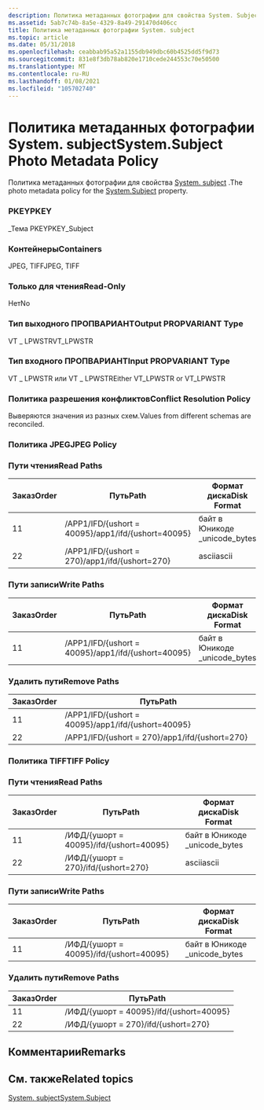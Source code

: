 ```yaml
---
description: Политика метаданных фотографии для свойства System. Subject.
ms.assetid: 5ab7c74b-8a5e-4329-8a49-291470d406cc
title: Политика метаданных фотографии System. subject
ms.topic: article
ms.date: 05/31/2018
ms.openlocfilehash: ceabbab95a52a1155db949dbc60b4525dd5f9d73
ms.sourcegitcommit: 831e8f3db78ab820e1710cede244553c70e50500
ms.translationtype: MT
ms.contentlocale: ru-RU
ms.lasthandoff: 01/08/2021
ms.locfileid: "105702740"
---
```

# <a name="systemsubject-photo-metadata-policy"></a><span data-ttu-id="66df6-103">Политика метаданных фотографии System. subject</span><span class="sxs-lookup"><span data-stu-id="66df6-103">System.Subject Photo Metadata Policy</span></span>

<span data-ttu-id="66df6-104">Политика метаданных фотографии для свойства [System. subject](../properties/props-system-subject.md) .</span><span class="sxs-lookup"><span data-stu-id="66df6-104">The photo metadata policy for the [System.Subject](../properties/props-system-subject.md) property.</span></span>

### <a name="pkey"></a><span data-ttu-id="66df6-105">PKEY</span><span class="sxs-lookup"><span data-stu-id="66df6-105">PKEY</span></span>

<span data-ttu-id="66df6-106">\_Тема PKEY</span><span class="sxs-lookup"><span data-stu-id="66df6-106">PKEY\_Subject</span></span>

### <a name="containers"></a><span data-ttu-id="66df6-107">Контейнеры</span><span class="sxs-lookup"><span data-stu-id="66df6-107">Containers</span></span>

<span data-ttu-id="66df6-108">JPEG, TIFF</span><span class="sxs-lookup"><span data-stu-id="66df6-108">JPEG, TIFF</span></span>

### <a name="read-only"></a><span data-ttu-id="66df6-109">Только для чтения</span><span class="sxs-lookup"><span data-stu-id="66df6-109">Read-Only</span></span>

<span data-ttu-id="66df6-110">Нет</span><span class="sxs-lookup"><span data-stu-id="66df6-110">No</span></span>

### <a name="output-propvariant-type"></a><span data-ttu-id="66df6-111">Тип выходного ПРОПВАРИАНТ</span><span class="sxs-lookup"><span data-stu-id="66df6-111">Output PROPVARIANT Type</span></span>

<span data-ttu-id="66df6-112">VT \_ LPWSTR</span><span class="sxs-lookup"><span data-stu-id="66df6-112">VT\_LPWSTR</span></span>

### <a name="input-propvariant-type"></a><span data-ttu-id="66df6-113">Тип входного ПРОПВАРИАНТ</span><span class="sxs-lookup"><span data-stu-id="66df6-113">Input PROPVARIANT Type</span></span>

<span data-ttu-id="66df6-114">VT \_ LPWSTR или VT \_ LPWSTR</span><span class="sxs-lookup"><span data-stu-id="66df6-114">Either VT\_LPWSTR or VT\_LPWSTR</span></span>

### <a name="conflict-resolution-policy"></a><span data-ttu-id="66df6-115">Политика разрешения конфликтов</span><span class="sxs-lookup"><span data-stu-id="66df6-115">Conflict Resolution Policy</span></span>

<span data-ttu-id="66df6-116">Выверяются значения из разных схем.</span><span class="sxs-lookup"><span data-stu-id="66df6-116">Values from different schemas are reconciled.</span></span>

### <a name="jpeg-policy"></a><span data-ttu-id="66df6-117">Политика JPEG</span><span class="sxs-lookup"><span data-stu-id="66df6-117">JPEG Policy</span></span>

### <a name="read-paths"></a><span data-ttu-id="66df6-118">Пути чтения</span><span class="sxs-lookup"><span data-stu-id="66df6-118">Read Paths</span></span>



| <span data-ttu-id="66df6-119">Заказ</span><span class="sxs-lookup"><span data-stu-id="66df6-119">Order</span></span> | <span data-ttu-id="66df6-120">Путь</span><span class="sxs-lookup"><span data-stu-id="66df6-120">Path</span></span>                     | <span data-ttu-id="66df6-121">Формат диска</span><span class="sxs-lookup"><span data-stu-id="66df6-121">Disk Format</span></span>    |
|-------|--------------------------|----------------|
| <span data-ttu-id="66df6-122">1</span><span class="sxs-lookup"><span data-stu-id="66df6-122">1</span></span>     | <span data-ttu-id="66df6-123">/APP1/IFD/{ushort = 40095}</span><span class="sxs-lookup"><span data-stu-id="66df6-123">/app1/ifd/{ushort=40095}</span></span> | <span data-ttu-id="66df6-124">байт в Юникоде \_</span><span class="sxs-lookup"><span data-stu-id="66df6-124">unicode\_bytes</span></span> |
| <span data-ttu-id="66df6-125">2</span><span class="sxs-lookup"><span data-stu-id="66df6-125">2</span></span>     | <span data-ttu-id="66df6-126">/APP1/IFD/{ushort = 270}</span><span class="sxs-lookup"><span data-stu-id="66df6-126">/app1/ifd/{ushort=270}</span></span>   | <span data-ttu-id="66df6-127">ascii</span><span class="sxs-lookup"><span data-stu-id="66df6-127">ascii</span></span>          |



 

### <a name="write-paths"></a><span data-ttu-id="66df6-128">Пути записи</span><span class="sxs-lookup"><span data-stu-id="66df6-128">Write Paths</span></span>



| <span data-ttu-id="66df6-129">Заказ</span><span class="sxs-lookup"><span data-stu-id="66df6-129">Order</span></span> | <span data-ttu-id="66df6-130">Путь</span><span class="sxs-lookup"><span data-stu-id="66df6-130">Path</span></span>                     | <span data-ttu-id="66df6-131">Формат диска</span><span class="sxs-lookup"><span data-stu-id="66df6-131">Disk Format</span></span>    |
|-------|--------------------------|----------------|
| <span data-ttu-id="66df6-132">1</span><span class="sxs-lookup"><span data-stu-id="66df6-132">1</span></span>     | <span data-ttu-id="66df6-133">/APP1/IFD/{ushort = 40095}</span><span class="sxs-lookup"><span data-stu-id="66df6-133">/app1/ifd/{ushort=40095}</span></span> | <span data-ttu-id="66df6-134">байт в Юникоде \_</span><span class="sxs-lookup"><span data-stu-id="66df6-134">unicode\_bytes</span></span> |



 

### <a name="remove-paths"></a><span data-ttu-id="66df6-135">Удалить пути</span><span class="sxs-lookup"><span data-stu-id="66df6-135">Remove Paths</span></span>



| <span data-ttu-id="66df6-136">Заказ</span><span class="sxs-lookup"><span data-stu-id="66df6-136">Order</span></span> | <span data-ttu-id="66df6-137">Путь</span><span class="sxs-lookup"><span data-stu-id="66df6-137">Path</span></span>                     |
|-------|--------------------------|
| <span data-ttu-id="66df6-138">1</span><span class="sxs-lookup"><span data-stu-id="66df6-138">1</span></span>     | <span data-ttu-id="66df6-139">/APP1/IFD/{ushort = 40095}</span><span class="sxs-lookup"><span data-stu-id="66df6-139">/app1/ifd/{ushort=40095}</span></span> |
| <span data-ttu-id="66df6-140">2</span><span class="sxs-lookup"><span data-stu-id="66df6-140">2</span></span>     | <span data-ttu-id="66df6-141">/APP1/IFD/{ushort = 270}</span><span class="sxs-lookup"><span data-stu-id="66df6-141">/app1/ifd/{ushort=270}</span></span>   |



 

### <a name="tiff-policy"></a><span data-ttu-id="66df6-142">Политика TIFF</span><span class="sxs-lookup"><span data-stu-id="66df6-142">TIFF Policy</span></span>

### <a name="read-paths"></a><span data-ttu-id="66df6-143">Пути чтения</span><span class="sxs-lookup"><span data-stu-id="66df6-143">Read Paths</span></span>



| <span data-ttu-id="66df6-144">Заказ</span><span class="sxs-lookup"><span data-stu-id="66df6-144">Order</span></span> | <span data-ttu-id="66df6-145">Путь</span><span class="sxs-lookup"><span data-stu-id="66df6-145">Path</span></span>                | <span data-ttu-id="66df6-146">Формат диска</span><span class="sxs-lookup"><span data-stu-id="66df6-146">Disk Format</span></span>    |
|-------|---------------------|----------------|
| <span data-ttu-id="66df6-147">1</span><span class="sxs-lookup"><span data-stu-id="66df6-147">1</span></span>     | <span data-ttu-id="66df6-148">/ИФД/{ушорт = 40095}</span><span class="sxs-lookup"><span data-stu-id="66df6-148">/ifd/{ushort=40095}</span></span> | <span data-ttu-id="66df6-149">байт в Юникоде \_</span><span class="sxs-lookup"><span data-stu-id="66df6-149">unicode\_bytes</span></span> |
| <span data-ttu-id="66df6-150">2</span><span class="sxs-lookup"><span data-stu-id="66df6-150">2</span></span>     | <span data-ttu-id="66df6-151">/ИФД/{ушорт = 270}</span><span class="sxs-lookup"><span data-stu-id="66df6-151">/ifd/{ushort=270}</span></span>   | <span data-ttu-id="66df6-152">ascii</span><span class="sxs-lookup"><span data-stu-id="66df6-152">ascii</span></span>          |



 

### <a name="write-paths"></a><span data-ttu-id="66df6-153">Пути записи</span><span class="sxs-lookup"><span data-stu-id="66df6-153">Write Paths</span></span>



| <span data-ttu-id="66df6-154">Заказ</span><span class="sxs-lookup"><span data-stu-id="66df6-154">Order</span></span> | <span data-ttu-id="66df6-155">Путь</span><span class="sxs-lookup"><span data-stu-id="66df6-155">Path</span></span>                | <span data-ttu-id="66df6-156">Формат диска</span><span class="sxs-lookup"><span data-stu-id="66df6-156">Disk Format</span></span>    |
|-------|---------------------|----------------|
| <span data-ttu-id="66df6-157">1</span><span class="sxs-lookup"><span data-stu-id="66df6-157">1</span></span>     | <span data-ttu-id="66df6-158">/ИФД/{ушорт = 40095}</span><span class="sxs-lookup"><span data-stu-id="66df6-158">/ifd/{ushort=40095}</span></span> | <span data-ttu-id="66df6-159">байт в Юникоде \_</span><span class="sxs-lookup"><span data-stu-id="66df6-159">unicode\_bytes</span></span> |



 

### <a name="remove-paths"></a><span data-ttu-id="66df6-160">Удалить пути</span><span class="sxs-lookup"><span data-stu-id="66df6-160">Remove Paths</span></span>



| <span data-ttu-id="66df6-161">Заказ</span><span class="sxs-lookup"><span data-stu-id="66df6-161">Order</span></span> | <span data-ttu-id="66df6-162">Путь</span><span class="sxs-lookup"><span data-stu-id="66df6-162">Path</span></span>                |
|-------|---------------------|
| <span data-ttu-id="66df6-163">1</span><span class="sxs-lookup"><span data-stu-id="66df6-163">1</span></span>     | <span data-ttu-id="66df6-164">/ИФД/{ушорт = 40095}</span><span class="sxs-lookup"><span data-stu-id="66df6-164">/ifd/{ushort=40095}</span></span> |
| <span data-ttu-id="66df6-165">2</span><span class="sxs-lookup"><span data-stu-id="66df6-165">2</span></span>     | <span data-ttu-id="66df6-166">/ИФД/{ушорт = 270}</span><span class="sxs-lookup"><span data-stu-id="66df6-166">/ifd/{ushort=270}</span></span>   |



 

## <a name="remarks"></a><span data-ttu-id="66df6-167">Комментарии</span><span class="sxs-lookup"><span data-stu-id="66df6-167">Remarks</span></span>

## <a name="related-topics"></a><span data-ttu-id="66df6-168">См. также</span><span class="sxs-lookup"><span data-stu-id="66df6-168">Related topics</span></span>

<dl> <dt>

[<span data-ttu-id="66df6-169">System. subject</span><span class="sxs-lookup"><span data-stu-id="66df6-169">System.Subject</span></span>](../properties/props-system-subject.md)
</dt> </dl>

 

 
